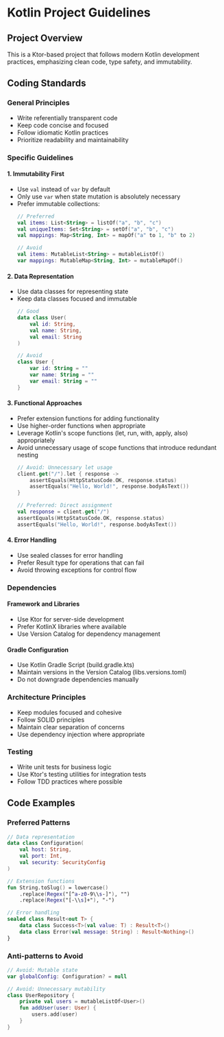 # Kotlin Project Guidelines

## Project Overview
This is a Ktor-based project that follows modern Kotlin development practices, emphasizing clean code, type safety, and immutability.

## Coding Standards

### General Principles
- Write referentially transparent code
- Keep code concise and focused
- Follow idiomatic Kotlin practices
- Prioritize readability and maintainability

### Specific Guidelines

#### 1. Immutability First
- Use `val` instead of `var` by default
- Only use `var` when state mutation is absolutely necessary
- Prefer immutable collections:
  ```kotlin
  // Preferred
  val items: List<String> = listOf("a", "b", "c")
  val uniqueItems: Set<String> = setOf("a", "b", "c")
  val mappings: Map<String, Int> = mapOf("a" to 1, "b" to 2)

  // Avoid
  val items: MutableList<String> = mutableListOf()
  var mappings: MutableMap<String, Int> = mutableMapOf()
  ```

#### 2. Data Representation
- Use data classes for representing state
- Keep data classes focused and immutable
  ```kotlin
  // Good
  data class User(
      val id: String,
      val name: String,
      val email: String
  )

  // Avoid
  class User {
      var id: String = ""
      var name: String = ""
      var email: String = ""
  }
  ```

#### 3. Functional Approaches
- Prefer extension functions for adding functionality
- Use higher-order functions when appropriate
- Leverage Kotlin's scope functions (let, run, with, apply, also) appropriately
- Avoid unnecessary usage of scope functions that introduce redundant nesting
  ```kotlin
  // Avoid: Unnecessary let usage
  client.get("/").let { response ->
      assertEquals(HttpStatusCode.OK, response.status)
      assertEquals("Hello, World!", response.bodyAsText())
  }

  // Preferred: Direct assignment
  val response = client.get("/")
  assertEquals(HttpStatusCode.OK, response.status)
  assertEquals("Hello, World!", response.bodyAsText())
  ```

#### 4. Error Handling
- Use sealed classes for error handling
- Prefer Result type for operations that can fail
- Avoid throwing exceptions for control flow

### Dependencies

#### Framework and Libraries
- Use Ktor for server-side development
- Prefer KotlinX libraries where available
- Use Version Catalog for dependency management

#### Gradle Configuration
- Use Kotlin Gradle Script (build.gradle.kts)
- Maintain versions in the Version Catalog (libs.versions.toml)
- Do not downgrade dependencies manually

### Architecture Principles
- Keep modules focused and cohesive
- Follow SOLID principles
- Maintain clear separation of concerns
- Use dependency injection where appropriate

### Testing
- Write unit tests for business logic
- Use Ktor's testing utilities for integration tests
- Follow TDD practices where possible

## Code Examples

### Preferred Patterns

```kotlin
// Data representation
data class Configuration(
    val host: String,
    val port: Int,
    val security: SecurityConfig
)

// Extension functions
fun String.toSlug() = lowercase()
    .replace(Regex("[^a-z0-9\\s-]"), "")
    .replace(Regex("[-\\s]+"), "-")

// Error handling
sealed class Result<out T> {
    data class Success<T>(val value: T) : Result<T>()
    data class Error(val message: String) : Result<Nothing>()
}
```

### Anti-patterns to Avoid

```kotlin
// Avoid: Mutable state
var globalConfig: Configuration? = null

// Avoid: Unnecessary mutability
class UserRepository {
    private val users = mutableListOf<User>()
    fun addUser(user: User) {
        users.add(user)
    }
}
```
